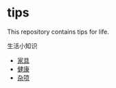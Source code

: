 # tips
This repository contains tips for life.

生活小知识

* [家具](furniture/README.md)
* [健康](health/README.md)
* [杂项](misc/README.md)
